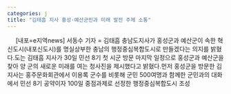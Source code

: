 ```yaml
---
categories: j
title: "김태흠 지사 홍성·예산군민과 미래 발전 주제 소통"
---
```

&nbsp;&nbsp;&nbsp;&nbsp; [내포=e지역news] 서동수 기자 = 김태흠 충남도지사가 홍성군과 예산군이 속한 혁신도시(내포신도시)를 명실상부한 충남의 행정중심복합도시로 만들겠다는 의지를 밝혔다.도는 김태흠 지사가 30일 민선 8기 첫 시군 방문 마지막 일정으로 홍성군과 예산군을 찾아 양 군의 새로운 미래를 여는 청사진을 제시했다고 밝혔다.먼저 홍성군을 방문한 김 지사는 홍주문화회관에서 이용록 군수를 비롯해 군민 500여명과 함께한 군민과의 대화에서 민선 8기 공약이자 100일 중점과제로 선정한 행정중심복합도시 조성